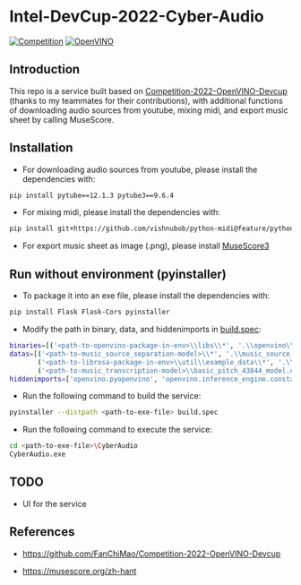 # Intel-DevCup-2022-Cyber-Audio

[![Competition](https://img.shields.io/badge/Intel--DevCup-Competition-blue)](https://makerpro.cc/intel-devcup/)
[![OpenVINO](https://img.shields.io/badge/Intel-OpenVINO-blue)](https://www.intel.com/content/www/us/en/developer/tools/openvino-toolkit/overview.html)
## Introduction

This repo is a service built based on [Competition-2022-OpenVINO-Devcup](https://github.com/FanChiMao/Competition-2022-OpenVINO-Devcup) (thanks to my teammates for their contributions), with additional functions of downloading audio sources from youtube, mixing midi, and export music sheet by calling MuseScore.

## Installation

 - For downloading audio sources from youtube, please install the dependencies with:
```sh
pip install pytube==12.1.3 pytube3==9.6.4
```

 - For mixing midi, please install the dependencies with:
 ```sh
pip install git+https://github.com/vishnubob/python-midi@feature/python3
```

 - For export music sheet as image (.png), please install [MuseScore3](https://ftp.osuosl.org/pub/musescore/releases/MuseScore-3.2/Musescore-3.2.0-x86_64.msi)
 

## Run without environment (pyinstaller)

 - To package it into an exe file, please install the dependencies with:
```sh
pip install Flask Flask-Cors pyinstaller
```

 - Modify the path in binary, data, and hiddenimports in [build.spec](https://github.com/SHRHarry/Intel-DevCup-2022-Cyber-Audio/blob/main/build.spec):
 ```sh
 binaries=[('<path-to-openvino-package-in-env>\\libs\\*', '.\\openvino\\libs')],
 datas=[('<path-to-music_source_separation-model>\\*', '.\\music_source_separation\\model'),
        ('<path-to-librosa-package-in-env>\\util\\example_data\\*', '.\\librosa\\util\\example_data'),
        ('<path-to-music_transcription-model>\\basic_pitch_43844_model.onnx', '.\\music_transcription')],
 hiddenimports=['openvino.pyopenvino', 'openvino.inference_engine.constants'],
 ```
 
 - Run the following command to build the service:
 ```sh
 pyinstaller --distpath <path-to-exe-file> build.spec
 ```
 
 - Run the following command to execute the service:
  ```sh
 cd <path-to-exe-file>\CyberAudio
 CyberAudio.exe
 ```

## TODO
 - UI for the service

## References

+ https://github.com/FanChiMao/Competition-2022-OpenVINO-Devcup

+ https://musescore.org/zh-hant
